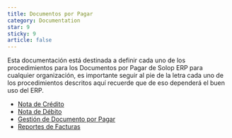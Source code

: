 ```yaml
---
title: Documentos por Pagar
category: Documentation
star: 9
sticky: 9
article: false
---
```


Esta documentación está destinada a definir cada uno de los procedimientos para los Documentos por Pagar de Solop ERP para cualquier organización, es importante seguir al pie de la letra cada uno de los procedimientos descritos aquí recuerde que de eso dependerá el buen uso del ERP.

- [Nota de Crédito](credit-note)
- [Nota de Débito](debit-note)
- [Gestión de Documento por Pagar](document)
- [Reportes de Facturas](invoice-reports)